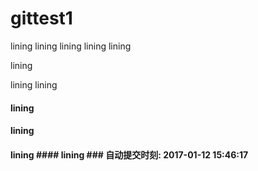 # gittest1
lining
lining
lining
lining
lining

lining

lining
lining
#### lining 
#### lining 
#### lining #### lining ### 自动提交时刻: 2017-01-12 15:46:17 
